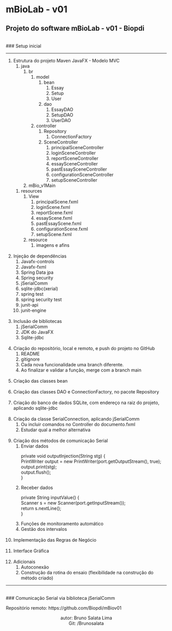 # mBioLab - v01

## Projeto do software mBioLab - v01 - Biopdi
<br>### Setup inicial
**********************************
<ol>
<li>Estrutura do projeto Maven JavaFX - Modelo MVC
<ol><li>java
<ol><li>br
<ol><li>model
<ol><li>bean
<ol><li>Essay
<li>Setup
<li>User</ol>
<li>dao
<ol><li>EssayDAO
<li>SetupDAO
<li>UserDAO</ol></ol>
<li>controller
<ol><li>Repository
<ol><li>ConnectionFactory</ol>
<li>SceneController
<ol><li>principalSceneController
<li>loginSceneController
<li>reportSceneController
<li>essaySceneController
<li>pastEssaySceneController
<li>configurationSceneController
<li>setupSceneController</ol></ol></ol>
<li>mBio_v1Main</ol></ol>
<ol><li>resources
<ol><li>View
<ol><li>principalScene.fxml
<li>loginScene.fxml
<li>reportScene.fxml
<li>essayScene.fxml
<li>pastEssayScene.fxml
<li>configurationScene.fxml
<li>setupScene.fxml</ol>
<li>resource
<ol><li>imagens e afins</ol></ol></ol><br>
<li>Injeção de dependências
<ol><li>Javafx-controls
<li>Javafx-fxml
<li>Spring Data jpa
<li>Spring security
<li>jSerialComm
<li>sqlite-jdbc(xerial)
<li>spring test
<li>spring security test
<li>junit-api
<li>junit-engine</ol><br>
<li>Inclusão de bibliotecas
<ol><li>jSerialComm
<li>JDK do JavaFX
<li>Sqlite-jdbc</ol><br>

<li>Criação do repositório, local e remoto, e push do projeto no GitHub
<ol><li>README
<li>gitignore
<li>Cada nova funcionalidade uma branch diferente. 
  <li>Ao finalizar e validar a função, merge com a branch main</ol><br>
<li>Criação das classes bean<br><br>

<li>Criação das classes DAO e ConnectionFactory, no pacote Repository<br><br>

<li>Criação do banco de dados SQLite, com endereço na raiz do projeto, aplicando sqlite-jdbc<br><br>

<li>Criação da classe SerialConnection, aplicando jSerialComm<br>

<ol><li>Ou incluir comandos no Controller do documento.fxml

  <li>Estudar qual a melhor alternativa</ol><br>

<li>Criação dos métodos de comunicação Serial<br>
<ol><li>Enviar dados 
<p>&#09private void outputInjection(String stg) {<br>
&#09PrintWriter output = new PrintWriter(port.getOutputStream(), true);<br>
&#09output.print(stg);<br>
&#09output.flush();<br>
&#09}<br></p>
<li>Receber dados 
<p>&#09private String inputValue() {<br>
Scanner s = new Scanner(port.getInputStream());<br>
&#09return s.nextLine();<br>
&#09}<br>
<li>Funções de monitoramento automático <Threads>
  <li>Gestão dos intervalos <Thread.sleep(2000)></ol><br>

<li>Implementação das Regras de Negócio<br><br>

<li>Interface Gráfica<br><br>

<li>Adicionais
<ol><li>Autoconexão
  <li>Construção da rotina do ensaio (flexibilidade na construção do método criado)</ol></ol>
  
********************************
  
  
  
<br>### Comunicação Serial via biblioteca jSerialComm

<p>Repositório remoto: <a>https://github.com/Biopdi/mBiov01</a></p>

<footer><center>autor: Bruno Salata Lima<br>Git: /Brunosalata</center></footer>

